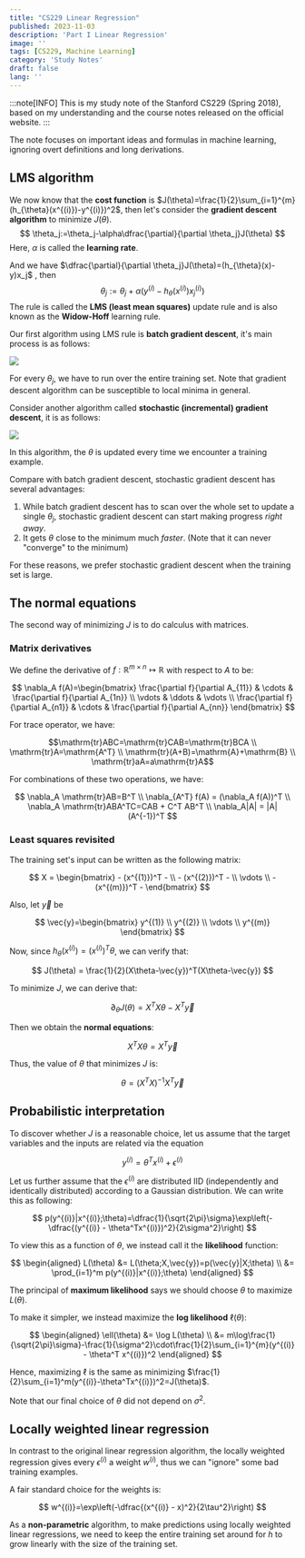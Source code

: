 ```yaml
---
title: "CS229 Linear Regression"
published: 2023-11-03
description: 'Part I Linear Regression'
image: ''
tags: [CS229, Machine Learning]
category: 'Study Notes'
draft: false 
lang: ''
---
```


:::note[INFO]
This is my study note of the Stanford CS229 (Spring 2018), based on my understanding and the course notes released on the official website.
:::

The note focuses on important ideas and formulas in machine learning, ignoring overt definitions and long derivations.

## LMS algorithm

We now know that the **cost function** is $J(\theta)=\frac{1}{2}\sum_{i=1}^{m}(h_{\theta}(x^{(i)})-y^{(i)})^2$, then let\'s consider the **gradient descent algorithm** to minimize $J(\theta)$.
$$
\theta_j:=\theta_j-\alpha\dfrac{\partial}{\partial \theta_j}J(\theta)
$$
Here, $\alpha$ is called the **learning rate**.

And we have $\dfrac{\partial}{\partial \theta_j}J(\theta)=(h_{\theta}(x)-y)x_j$ , then
$$
\theta_j:=\theta_j+\alpha\left(y^{(i)} - h_{\theta}(x^{(i)})x^{(i)}_j \right)
$$
The rule is called the **LMS (least mean squares)** update rule and is also known as the **Widow-Hoff** learning rule.

Our first algorithm using LMS rule is **batch gradient descent**, it\'s main process is as follows:

![](https://fastly.jsdelivr.net/gh/f1a3h/imgs/batch%20gradient%20descent.png)

For every $\theta_j$, we have to run over the entire training set. Note that gradient descent algorithm can be susceptible to local minima in general.

Consider another algorithm called **stochastic (incremental) gradient descent**, it is as follows:

![](https://fastly.jsdelivr.net/gh/f1a3h/imgs/sgd.png)

In this algorithm, the $\theta$ is updated every time we encounter a training example.

Compare with batch gradient descent, stochastic gradient descent has several advantages:

1. While batch gradient descent has to scan over the whole set to update a single $\theta_j$, stochastic gradient descent can start making progress *right away*.
2. It gets $\theta$ close to the minimum much *faster*. (Note that it can never "converge" to the minimum)

For these reasons, we prefer stochastic gradient descent when the training set is large.

## The normal equations

The second way of minimizing $J$ is to do calculus with matrices.

### Matrix derivatives

We define the derivative of $f: \mathbb{R}^{m\times n}\mapsto\mathbb{R}$ with respect to $A$ to be:

$$
\nabla_A f(A)=\begin{bmatrix}
    \frac{\partial f}{\partial A_{11}} & \cdots & \frac{\partial f}{\partial A_{1n}} \\
    \vdots & \ddots & \vdots \\
    \frac{\partial f}{\partial A_{n1}} & \cdots & \frac{\partial f}{\partial A_{nn}}
\end{bmatrix}
$$

For trace operator, we have:

$$\mathrm{tr}ABC=\mathrm{tr}CAB=\mathrm{tr}BCA \\
\mathrm{tr}A=\mathrm{A^T} \\
\mathrm{tr}(A+B)=\mathrm{A}+\mathrm{B} \\
\mathrm{tr}aA=a\mathrm{tr}A$$

For combinations of these two operations, we have:

$$
\nabla_A \mathrm{tr}AB=B^T \\
\nabla_{A^T} f(A) = (\nabla_A f(A))^T \\
\nabla_A \mathrm{tr}ABA^TC=CAB + C^T AB^T \\
\nabla_A|A| = |A|(A^{-1})^T
$$

### Least squares revisited

The training set's input can be written as the following matrix:

$$
X = \begin{bmatrix}
    - (x^{(1)})^T - \\
    - (x^{(2)})^T - \\
    \vdots \\
    - (x^{(m)})^T -
\end{bmatrix}
$$

Also, let $\vec{y}$ be

$$
\vec{y}=\begin{bmatrix}
    y^{(1)} \\
    y^{(2)} \\
    \vdots \\
    y^{(m)}
\end{bmatrix}
$$

Now, since $h_{\theta}(x^{(i)}) = (x^{(i)})^T\theta$, we can verify that:

$$
J(\theta) = \frac{1}{2}(X\theta-\vec{y})^T(X\theta-\vec{y})
$$

To minimize $J$, we can derive that:

$$
\partial_{\theta}J(\theta)=X^TX\theta - X^T\vec{y}
$$

Then we obtain the **normal equations**:

$$
X^TX\theta = X^T\vec{y}
$$

Thus, the value of $\theta$ that minimizes $J$ is:

$$
\theta = (X^TX)^{-1}X^T\vec{y}
$$

## Probabilistic interpretation

To discover whether $J$ is a reasonable choice, let us assume that the target variables and the inputs are related via the equation

$$
y^{(i)} = \theta^T x^{(i)} + \epsilon^{(i)}
$$

Let us further assume that the $\epsilon^{(i)}$ are distributed IID (independently and identically distributed) according to a Gaussian distribution. We can write this as following:

$$
p(y^{(i)}|x^{(i)};\theta)=\dfrac{1}{\sqrt{2\pi}\sigma}\exp\left(-\dfrac{(y^{(i)} - \theta^Tx^{(i)})^2}{2\sigma^2}\right)
$$

To view this as a function of $\theta$, we instead call it the **likelihood** function:

$$
\begin{aligned}
    L(\theta) &= L(\theta;X,\vec{y})=p(\vec{y}|X;\theta) \\
              &= \prod_{i=1}^m p(y^{(i)}|x^{(i)};\theta)
\end{aligned}
$$

The principal of **maximum likelihood** says we should choose $\theta$ to maximize $L(\theta)$.

To make it simpler, we instead maximize the **log likelihood** $\ell(\theta)$:

$$
\begin{aligned}
    \ell(\theta) &= \log L(\theta) \\
                 &= m\log\frac{1}{\sqrt{2\pi}\sigma}-\frac{1}{\sigma^2}\cdot\frac{1}{2}\sum_{i=1}^{m}(y^{(i)} - \theta^T x^{(i)})^2
\end{aligned}
$$

Hence, maximizing $\ell$ is the same as minimizing $\frac{1}{2}\sum_{i=1}^m(y^{(i)}-\theta^Tx^{(i)})^2=J(\theta)$.

Note that our final choice of $\theta$ did not depend on $\sigma^2$.

## Locally weighted linear regression

In contrast to the original linear regression algorithm, the locally weighted regression gives every $\epsilon^{(i)}$ a weight $w^{(i)}$, thus we can "ignore" some bad training examples.

A fair standard choice for the weights is:

$$
w^{(i)}=\exp\left(-\dfrac{(x^{(i)} - x)^2}{2\tau^2}\right)
$$

As a **non-parametric** algorithm, to make predictions using locally weighted linear regressions, we need to keep the entire training set around for $h$ to grow linearly with the size of the training set.